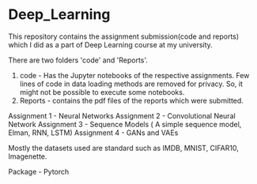 # Deep_Learning
This repository contains the assignment submission(code and reports) which I did as a part of Deep Learning course at my university.

There are two folders 'code' and 'Reports'. 
1. code - Has the Jupyter notebooks of the respective assignments. Few lines of code in data loading methods are removed for privacy. So, it might not be possible to execute some notebooks.
2. Reports - contains the pdf files of the reports which were submitted.

Assignment 1 - Neural Networks 
Assignment 2 - Convolutional Neural Network 
Assignment 3 - Sequence Models ( A simple sequence model, Elman, RNN, LSTM) 
Assignment 4 - GANs and VAEs

Mostly the datasets used are standard such as IMDB, MNIST, CIFAR10, Imagenette.

Package - Pytorch
